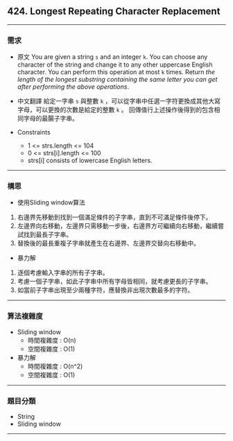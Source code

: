 ## 424. Longest Repeating Character Replacement ##
---
### 需求 ###
- 原文
You are given a string `s` and an integer `k`. You can choose any character of the string and change it to any other uppercase English character. You can perform this operation at most `k` times.
Return _the length of the longest substring containing the same letter you can get after performing the above operations_.

- 中文翻譯
給定一字串 `s` 與整數 `k` ，可以從字串中任選一字符更換成其他大寫字母，可以更換的次數是給定的整數 `k` 。
回傳值行上述操作後得到的包含相同字母的最腸子字串。

- Constraints
  - 1 <= strs.length <= 104
  - 0 <= strs[i].length <= 100
  - strs[i] consists of lowercase English letters.
---
### 構思 ###
- 使用Sliding window算法
1.  右邊界先移動到找到一個滿足條件的子字串，直到不可滿足條件後停下。
2. 左邊界向右移動，左邊界只需移動一步後，右邊界方可繼續向右移動，繼續嘗試找到最長子字串。
3. 替換後的最長重複子字串就產生在右邊界、左邊界交替向右移動中。

- 暴力解
1. 逐個考慮輸入字串的所有子字串。
2. 考慮一個子字串，如此子字串中所有字母皆相同，就考慮更長的子字串。
3. 如當前子字串出現至少兩種字符，應替換非出現次數最多的字符。

---
### 算法複雜度 ###
- Sliding window
	- 時間複雜度 : O(n)
	- 空間複雜度 : O(1)
- 暴力解
	- 時間複雜度 : O(n^2)
	- 空間複雜度 : O(1)

---
### 題目分類 ###
- String
- Sliding window

---